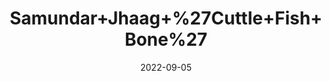 ---
title: 'Samundar+Jhaag+%27Cuttle+Fish+Bone%27'
date: '2022-09-05' 
metatag: '' 
inventory: '0' 
draft: false 
# meta description 
shortDescripton: ''
description: 'Herb'
longdescription: ''
featured: True
# product Price
price: '120.0'
# Product Short Description
shortDescription: ''
productID: 'E6739AC4-932C-ED11-9968-005056B3A416'
type: 'products'
category: 'Herb' 
thumnailproduct: 'https://aminsaddiquidawakhana.eralive.net/images/products/E6739AC4-932C-ED11-9968-005056B3A4161.png' 
images:
  - image: 'images/products/E6739AC4-932C-ED11-9968-005056B3A4161.png'  
Variants:
---